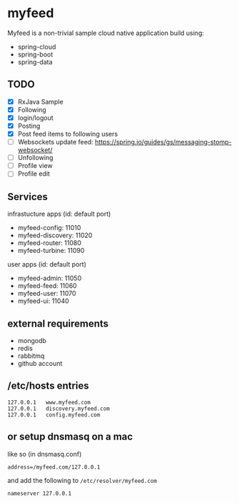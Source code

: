 # myfeed
Myfeed is a non-trivial sample cloud native application build using:

* spring-cloud
* spring-boot
* spring-data

## TODO

- [X] RxJava Sample
- [X] Following
- [X] login/logout
- [X] Posting
- [X] Post feed items to following users
- [ ] Websockets update feed: https://spring.io/guides/gs/messaging-stomp-websocket/
- [ ] Unfollowing
- [ ] Profile view
- [ ] Profile edit

## Services

infrastucture apps (id: default port)

* myfeed-config: 11010
* myfeed-discovery: 11020
* myfeed-router: 11080
* myfeed-turbine: 11090

user apps (id: default port)

* myfeed-admin: 11050
* myfeed-feed: 11060
* myfeed-user: 11070
* myfeed-ui: 11040

## external requirements

* mongodb
* redis
* rabbitmq
* github account

## /etc/hosts entries

    127.0.0.1   www.myfeed.com
    127.0.0.1   discovery.myfeed.com
    127.0.0.1   config.myfeed.com

## or setup dnsmasq on a mac

like so (in dnsmasq.conf)

    address=/myfeed.com/127.0.0.1

and add the following to `/etc/resolver/myfeed.com`

    nameserver 127.0.0.1

